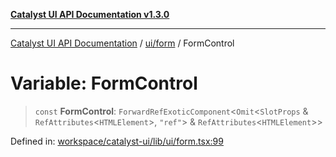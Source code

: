 [**Catalyst UI API Documentation v1.3.0**](../../../README.md)

---

[Catalyst UI API Documentation](../../../README.md) / [ui/form](../README.md) / FormControl

# Variable: FormControl

> `const` **FormControl**: `ForwardRefExoticComponent`\<`Omit`\<`SlotProps` & `RefAttributes`\<`HTMLElement`\>, `"ref"`\> & `RefAttributes`\<`HTMLElement`\>\>

Defined in: [workspace/catalyst-ui/lib/ui/form.tsx:99](https://github.com/TheBranchDriftCatalyst/catalyst-ui/blob/main/lib/ui/form.tsx#L99)
